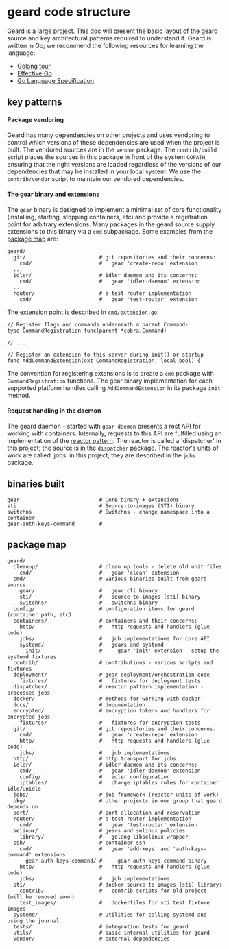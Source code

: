 geard code structure
====================

Geard is a large project.  This doc will present the basic layout of the geard source and key 
architectural patterns required to understand it.  Geard is written in Go; we recommend the 
following resources for learning the language:

*   [Golang tour](http://tour.golang.org/#1)
*   [Effective Go](http://golang.org/doc/effective_go.html)
*   [Go Language Specification](http://golang.org/ref/spec)

key patterns
------------

#### Package vendoring

Geard has many dependencies on other projects and uses vendoring to control which versions of these
dependencies are used when the project is built.  The vendored sources are in the `vendor` package.
The `contrib/build` script places the sources in this package in front of the system `GOPATH`,
ensuring that the right versions are loaded regardless of the versions of our dependencies that may
be installed in your local system.  We use the `contrib/vendor` script to maintain our vendored
dependencies.

#### The gear binary and extensions

The `gear` binary is designed to implement a minimal set of core functionality (installing,
starting, stopping containers, etc) and provide a registration point for arbitrary extensions. Many
packages in the geard source supply extensions to this binary via a `cmd` subpackage.  Some
examples from the [package map](#package-map) are:

    geard/
      git/                        # git repositories and their concerns:
        cmd/                      #   gear 'create-repo' extension
      ...
      idler/                      # idler daemon and its concerns:
        cmd/                      #   gear 'idler-daemon' extension
      ...
      router/                     # a test router implementation
        cmd/                      #   gear 'test-router' extension

The extension point is described in [`cmd/extension.go`]():

    // Register flags and commands underneath a parent Command-
    type CommandRegistration func(parent *cobra.Command)

    // ...
    
    // Register an extension to this server during init() or startup
    func AddCommandExtension(ext CommandRegistration, local bool) {

The convention for registering extensions is to create a `cmd` package with `CommandRegistration`
functions.  The gear binary implementation for each supported platform handles calling 
`AddCommandExtension` in its package `init` method.

#### Request handling in the daemon

The geard daemon - started with `gear daemon` presents a rest API for working with containers.
Internally, requests to this API are fulfilled using an implementation of the 
[reactor pattern](http://en.wikipedia.org/wiki/Reactor_pattern).  The reactor is called a 
'dispatcher' in this project; the source is in the `dispatcher` package.  The reactor's units of
work are called 'jobs' in this project; they are described in the `jobs` package.


binaries built
--------------

    gear                          # Core binary + extensions
    sti                           # Source-to-images (STI) binary
    switchns                      # Switchns - change namespace into a container
    gear-auth-keys-command        # 

package map
-----------

    geard/
      cleanup/                    # clean up tools - delete old unit files
        cmd/                      #   gear 'clean' extension
      cmd/                        # various binaries built from geard source:
        gear/                     #   gear cli binary
        sti/                      #   source-to-images (sti) binary
        switchns/                 #   switchns binary
      config/                     # configuration items for geard (container path, etc)
      containers/                 # containers and their concerns:
        http/                     #   http requests and handlers (glue code)
        jobs/                     #   job implementations for core API
        systemd/                  #   gears and systemd
          init/                   #     gear 'init' extension - setup the systemd fixtures
      contrib/                    # contributions - various scripts and fixtures
      deployment/                 # gear deployment/orchestration code
        fixtures/                 #   fixtures for deployment tests
      dispatcher/                 # reactor pattern implementation - processes jobs
      docker/                     # methods for working with docker
      docs/                       # documentation
      encrypted/                  # encryption tokens and handlers for encrypted jobs
        fixtures/                 #   fixtures for encryption tests
      git/                        # git repositories and their concerns:
        cmd/                      #   gear 'create-repo' extension
        http/                     #   http requests and handlers (glue code)
        jobs/                     #   job implementations
      http/                       # http transport for jobs
      idler/                      # idler daemon and its concerns:
        cmd/                      #   gear 'idler-daemon' extension
        config/                   #   idler configuration
        iptables/                 #   change iptables rules for container idle/unidle
      jobs/                       # job framework (reactor units of work)
      pkg/                        # other projects in our group that geard depends on
      port/                       # port allocation and reservation
      router/                     # a test router implementation
        cmd/                      #   gear 'test-router' extension
      selinux/                    # gears and selinux policies
        library/                  #   golang libselinux wrapper
      ssh/                        # container ssh
        cmd/                      #   gear 'add-keys' and 'auth-keys-command' extensions
          gear-auth-keys-command/ #     gear-auth-keys-command binary
        http/                     #   http requests and handlers (glue code)
        jobs/                     #   job implementations
      sti/                        # docker source to images (sti) library:
        contrib/                  #   contrib scripts for old project (will be removed soon)
        test_images/              #   dockerfiles for sti test fixture images
      systemd/                    # utilities for calling systemd and using the journal
      tests/                      # integration tests for geard
      utils/                      # basic internal utilities for geard
      vendor/                     # external dependencies
